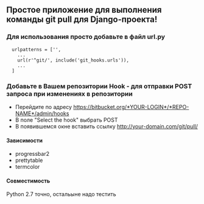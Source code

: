 ## Простое приложение для выполнения команды git pull для Django-проекта!

### Для использования просто добавьте в файл url.py
  ```
    urlpatterns = ['',
      ...
      url(r'^git/', include('git_hooks.urls')),
      ...
    ]
  ```
### Добавьте в Вашем репозитории Hook - для отправки POST запроса при изменениях в репозитории 
  
  * Перейдите по адресу https://bitbucket.org/*YOUR-LOGIN*/*REPO-NAME*/admin/hooks
  * В поле "Select the hook" выбрать POST
  * В появившемся окне вставить ссылку http://your-domain.com/git/pull/
   
#### Зависимости
  * progressbar2
  * prettytable
  * termcolor
#### Совместимость

Python 2.7 точно, остальыне надо тестить
